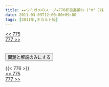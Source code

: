 ```yaml
---
title: ★★ウミガメのスープ★776杯目高菜ｳﾏｰ(°∀° )味
date: 2011-03-09T12:00:00+09:00
tags: [2011年,オカルト板]
---
```

<div class="th_left"><a href="../775"><< 775</a></div>
<div class="th_right"><a href="../777">777 >></a></div>
<br><br>
<script src="../../js/cupsoup.js"></script>
<form>
<input type="button" value="問題と解説のみにする" onClick="toggleCupsoup()">
</form>
{{< 776 >}}
<div class="th_left"><a href="../775"><< 775</a></div>
<div class="th_right"><a href="../777">777 >></a></div>